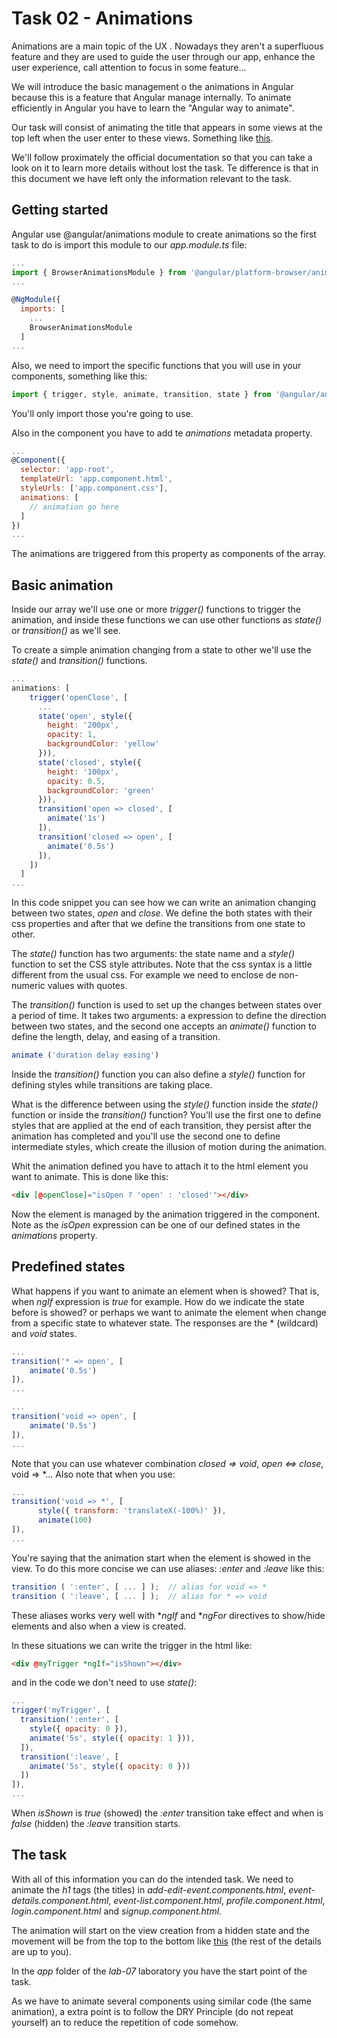 # Task 02 - Animations

Animations are a main topic of the UX . Nowadays they aren't a superfluous feature and they are used to guide the user through our app, enhance the user experience, call attention to focus in some feature...

We will introduce the basic management o the animations in Angular because this is a feature that Angular manage internally. To animate efficiently in Angular you have to learn the "Angular way to animate".

Our task will consist of animating the title that appears in some views at the top left when the user enter to these views. Something like <a target="_blank" href="https://www.dropbox.com/s/vnq7qk0plhvn6kp/task02_mini.mp4?dl=0">this</a>.

We'll follow proximately the official documentation so that you can take a look on it to learn more details without lost the task. Te difference is that in this document we have left only the information relevant to the task.

## Getting started

Angular use @angular/animations module to create animations so the first task to do is import this module to our *app.module.ts* file:

```javascript
...
import { BrowserAnimationsModule } from '@angular/platform-browser/animations';
...

@NgModule({
  imports: [
    ...
    BrowserAnimationsModule
  ]
...
```

Also, we need to import the specific functions that you will use in your components, something like this:

```javascript
import { trigger, style, animate, transition, state } from '@angular/animations';
```

You'll only import those you're going to use.

Also in the component you have to add te *animations* metadata property.

```javascript
...
@Component({
  selector: 'app-root',
  templateUrl: 'app.component.html',
  styleUrls: ['app.component.css'],
  animations: [
    // animation go here
  ]
})
...
```

The animations are triggered from this property as components of the array.

## Basic animation

Inside our array we'll use one or more *trigger()* functions to trigger the animation, and inside these functions we can use other functions as *state()* or *transition()* as we'll see.

To create a simple animation changing from a state to other we'll use the *state()* and *transition()* functions.

```javascript
...
animations: [
    trigger('openClose', [
      ...
      state('open', style({
        height: '200px',
        opacity: 1,
        backgroundColor: 'yellow'
      })),
      state('closed', style({
        height: '100px',
        opacity: 0.5,
        backgroundColor: 'green'
      })),
      transition('open => closed', [
        animate('1s')
      ]),
      transition('closed => open', [
        animate('0.5s')
      ]),
    ])
  ]
...
```

In this code snippet you can see how we can write an animation changing between two states, *open* and *close*. We define the both states with their css properties and after that we define the transitions from one state to other.

The *state()* function has two arguments: the state name and a *style()* function to set the CSS style attributes. Note that the css syntax is a little different from the usual css. For example we need to enclose de non-numeric values with quotes.

The *transition()* function is used to set up the changes between states over a period of time. It takes two arguments: a expression to define the direction between two states, and the second one accepts an *animate()* function to define the length, delay, and easing of a transition.

```javascript
animate ('duration delay easing')
```

Inside the *transition()* function you can also define a *style()* function for defining styles while transitions are taking place.

What is the difference between using the *style()* function inside the *state()* function or inside the *transition()* function? You'll use the first one to define styles that are applied at the end of each transition, they persist after the animation has completed and you'll use the second one to define intermediate styles, which create the illusion of motion during the animation.

Whit the animation defined you have to attach it to the html element you want to animate. This is done like this:

```html
<div [@openClose]="isOpen ? 'open' : 'closed'"></div>
```

Now the element is managed by the animation triggered in the component. Note as the *isOpen* expression can be one of our defined states in the *animations* property.


## Predefined states

What happens if you want to animate an element when is showed? That is, when *ngIf* expression is *true* for example. How do we indicate the state before is showed? or perhaps we want to animate the element when change from a specific state to whatever state. The responses are the * (wildcard) and *void* states.

```javascript
...
transition('* => open', [
    animate('0.5s')
]),
...
```

```javascript
...
transition('void => open', [
    animate('0.5s')
]),
...
```

Note that you can use whatever combination *closed => void*, *open <=> close*, void => *... Also note that when you use:

```javascript
...
transition('void => *', [
      style({ transform: 'translateX(-100%)' }),
      animate(100)
]),
...
```

You're saying that the animation start when the element is showed in the view. To do this more concise we can use aliases: *:enter* and *:leave* like this:

```javascript
transition ( ':enter', [ ... ] );  // alias for void => *
transition ( ':leave', [ ... ] );  // alias for * => void
```

These aliases works very well with **ngIf* and **ngFor* directives to show/hide elements and also when a view is created. 

In these situations we can write the trigger in the html like:

```html
<div @myTrigger *ngIf="isShown"></div>
```

and in the code we don't need to use *state()*:

```javascript
...
trigger('myTrigger', [
  transition(':enter', [
    style({ opacity: 0 }),
    animate('5s', style({ opacity: 1 })),
  ]),
  transition(':leave', [
    animate('5s', style({ opacity: 0 }))
  ])
]),
...
```

When *isShown* is *true* (showed) the *:enter* transition take effect and when is *false* (hidden) the *:leave* transition starts.

## The task

With all of this information you can do the intended task. We need to animate the *h1* tags (the titles) in *add-edit-event.components.html*, *event-details.component.html*, *event-list.component.html*, *profile.component.html*, *login.component.html* and *signup.component.html*.

The animation will start on the view creation from a hidden state and the movement will be from the top to the bottom like <a target="_blank" href="https://www.dropbox.com/s/vnq7qk0plhvn6kp/task02_mini.mp4?dl=0">this</a> (the rest of the details are up to you).

In the *app* folder of the *lab-07* laboratory you have the start point of the task.

As we have to animate several components using similar code (the same animation), a extra point is to follow the DRY Principle (do not repeat yourself)  an to reduce the repetition of code somehow.